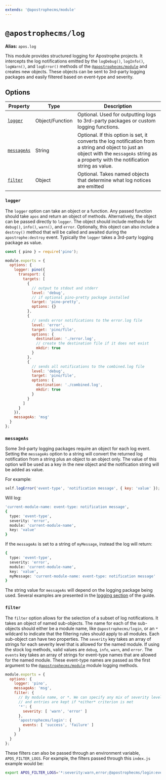 ```yaml
---
extends: '@apostrophecms/module'
---
```


# `@apostrophecms/log`

**Alias:** `apos.log`

<AposRefExtends :module="$frontmatter.extends" />

This module provides structured logging for Apostrophe projects. It intercepts the log notifications emitted by the `logDebug()`, `logInfo()`, `logWarn()`, and `logError()` methods of the [`@apostrophecms/module`](/reference/modules/module.html) and creates new objects. These objects can be sent to 3rd-party logging packages and easily filtered based on event-type and severity.

## Options

|  Property | Type | Description |
|---|---|---|
| [`logger`](#logger) | Object/Function | Optional. Used for outputting logs to 3rd-party packages or custom logging functions. |
| [`messageAs`](#messageas) | String | Optional. If this option is set, it converts the log notification from a string and object to just an object with the `messageAs` string as a property with the notification string as value. |
| [`filter`](#filter) | Object | Optional. Takes named objects that determine what log notices are emitted |

### `logger`
The `logger` option can take an object or a function. Any passed function should take `apos` and return an object of methods. Alternatively, the object can be passed directly to `logger`. The object should include methods for `debug()`, `info()`, `warn()`, and `error`. Optionally, this object can also include a `destroy()` method that will be called and awaited during the `apostrophe:destroy` event. Typically the `logger` takes a 3rd-party logging package as value.

<AposCodeBlock>

``` javascript
const { pino } = require('pino');

module.exports = {
  options: {
    logger: pino({
      transport: {
        targets: [
          {
            // output to stdout and stderr
            level: 'debug',
            // if optional pino-pretty package installed
            target: 'pino-pretty',
            options: {}
          },
          {
            // sends error notifications to the error.log file
            level: 'error',
            target: 'pino/file',
            options: {
              destination: './error.log',
              // create the destination file if it does not exist
              mkdir: true
            }
          },
          {
            // sends all notifications to the combined.log file
            level: 'debug',
            target: 'pino/file',
            options: {
              destination: './combined.log',
              mkdir: true
            }
          }
        ]
      }
    }),
    messageAs: 'msg'
  }
};

```

<template v-slot:caption>
/modules/@apostrophecms/log/index.js
</template>
</AposCodeBlock>

### `messageAs`
Some 3rd-party logging packages require an object for each log event. Setting the `messageAs` option to a string will convert the returned log notification from a string plus an object to an object only. The value of this option will be used as a key in the new object and the notification string will be added as value.

For example:
``` javascript
self.logError('event-type', 'notification message', { key: 'value' });
```
Will log:
``` sh
'current-module-name: event-type: notification message',
{
  type: 'event-type',
  severity: 'error',
  module: 'current-module-name',
  key: 'value'
}
```
If the `messageAs` is set to a string of `myMessage`, instead the log will return:
``` sh
{
  type: 'event-type',
  severity: 'error',
  module: 'current-module-name',
  key: 'value',
  myMessage: 'current-module-name: event-type: notification message'
}
```

The string value for `messageAs` will depend on the logging package being used. Several examples are presented in the [logging section](/guide/logging.html) of the guide.

### `filter`
The `filter` option allows for the selection of a subset of log notifications. It takes an object of named sub-objects. The name for each of the sub-objects should either be a module name, like `@apostrophecms/login`, or an `*` wildcard to indicate that the filtering rules should apply to all modules. Each sub-object can have two properties. The `severity` key takes an array of strings for each severity level that is allowed for the named module. If using the stock log methods, valid values are `debug`, `info`, `warn`, and `error`. The `events` key takes an array of strings for event-type names that are allowed for the named module. These event-type names are passed as the first argument to the [`@apostrophecms/module`](/reference/modules/module.html) module logging methods.

<AposCodeBlock>

```javascript
module.exports = {
  options: {
    logger: 'pino',
    messageAs: 'msg',
    filter: {
      // By module name, or *. We can specify any mix of severity levels and specific event types,
      // and entries are kept if *either* criterion is met
      '*': {
        severity: [ 'warn', 'error' ]
      },
      'apostrophecms/login': {
        events: [ 'success', 'failure' ]
      }
    }
  }
};
```

<template v-slot:caption>
modules/@apostrophecms/log/index.js
</template>
</AposCodeBlock>

These filters can also be passed through an environment variable, `APOS_FILTER_LOGS`. For example, the filters passed through this `index.js` example would be:

``` sh
export APOS_FILTER_LOGS='*:severity:warn,error;@apostrophecms/login:events:success,failure'
```
